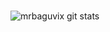 ### 

<p><img align="center" src="https://github-readme-stats.vercel.app/api?username=mrbaguvix&show_icons=true&count_private=true" alt="mrbaguvix git stats" /></p>
